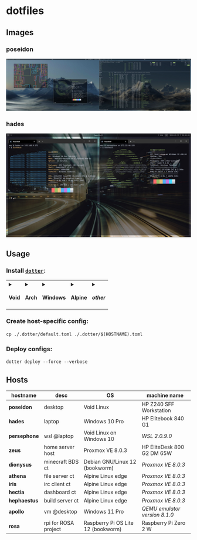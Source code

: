 # dotfiles

## Images

### poseidon

![poseidon](./images/poseidon.jpg)

### hades

![hades](./images/hades.jpg)

## Usage

### Install [`dotter`](https://github.com/SuperCuber/dotter):

<table>
  <tr>
    <td>
      <details><summary><h4>Void</h4></summary><pre># cd ~/source/void-packages<br># git checkout add_dotter<br>./xbps-src pkg dotter<br>xi -y dotter</pre></details>
    </td>
    <td>
      <details><summary><h4>Arch</h4></summary><pre>yay -S dotter-rs-bin</pre></details>
    </td>
    <td>
      <details><summary><h4>Windows</h4></summary><pre>scoop install dotter</pre></details>
    </td>
    <td>
      <details><summary><h4>Alpine</h4></summary><pre>apk add wget<br>wget https://github.com/SuperCuber/dotter/releases/latest/download/dotter<br>mv ./dotter /usr/local/bin/<br>chmod 755 /usr/local/bin/dotter</pre></details>
    </td>
    <td>
      <details><summary><h4><i>other</i></h4></summary><pre>wget https://github.com/SuperCuber/dotter/releases/download/v0.13.0/dotter<br>sudo mv ./dotter /usr/local/bin/<br>sudo chmod 755 /usr/local/bin/dotter</pre></details>
    </td>
  </tr>
</table>

### Create host-specific config:

```shell
cp ./.dotter/default.toml ./.dotter/$(HOSTNAME).toml
```

### Deploy configs:

```shell
dotter deploy --force --verbose
```

## Hosts

| hostname             | desc                  | OS                                    | machine name                  |
| -------------------- | --------------------- | ------------------------------------- | ----------------------------- |
| **poseidon**         | desktop               | Void Linux                            | HP Z240 SFF Workstation       |
| **hades**            | laptop                | Windows 10 Pro                        | HP Elitebook 840 G1           |
| **persephone**       | wsl @laptop           | Void Linux on Windows 10              | *WSL 2.0.9.0*                 |
| **zeus**             | home server host      | Proxmox VE 8.0.3                      | HP EliteDesk 800 G2 DM 65W    |
| **dionysus**         | minecraft BDS ct      | Debian GNU/Linux 12 (bookworm)        | *Proxmox VE 8.0.3*            |
| **athena**           | file server ct        | Alpine Linux edge                     | *Proxmox VE 8.0.3*            |
| **iris**             | irc client ct         | Alpine Linux edge                     | *Proxmox VE 8.0.3*            |
| **hectia**           | dashboard ct          | Alpine Linux edge                     | *Proxmox VE 8.0.3*            |
| **hephaestus**       | build server ct       | Alpine Linux edge                     | *Proxmox VE 8.0.3*            |
| **apollo**           | vm @desktop           | Windows 11 Pro                        | *QEMU emulator version 8.1.0* |
| **rosa**             | rpi for ROSA project  | Raspberry Pi OS Lite 12 (bookworm)    | Raspberry Pi Zero 2 W         |
